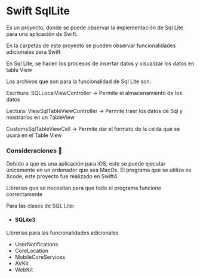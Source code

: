 # Swift SqlLite

Es un proyecto, donde se puede observar la implementación de Sql Lite para una aplicación de Swift.

En la carpetas de este proyecto se pueden observar funcionalidades adicionales para Swift

En Sql Lite, se hacen los procesos de insertar datos y visualizar los datos en table View

Los archivos que son para la funcionalidad de Sql Lite son:

Escritura:
SQLLocalViewController -> Permite el almacenamiento de los datos

Lectura:
ViewSqlTableViewController -> Permite traer los datos de Sql y mostrarlos en un TableView

CustomsSqlTableViewCell -> Permite dar el formato de la celda que se usará en el Table View

### Consideraciones 🔧

Debido a que es una aplicación para iOS, este se puede ejecutar únicamente en un ordenador que sea MacOs. El programa que se utiliza es Xcode, este proyecto fue realizado en Swift4

Librerias que se necesitan para que todo el programa funcione correctamente

Para las clases de SQL Lite:
  - #### SQLite3

Librerias para las funcionalidades adicionales

  - UserNotifications
  - CoreLocation
  - MobileCoreServices
  - AVKit
  - WebKit

